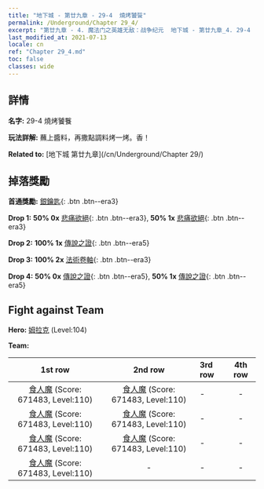 ```yaml
---
title: "地下城 - 第廿九章 - 29-4  燒烤饕餮"
permalink: /Underground/Chapter 29_4/
excerpt: "第廿九章 - 4. 魔法门之英雄无敌：战争纪元  地下城 - 第廿九章_4. 29-4  燒烤饕餮"
last_modified_at: 2021-07-13
locale: cn
ref: "Chapter 29_4.md"
toc: false
classes: wide
---
```


## 詳情

 **名字:** 29-4  燒烤饕餮

 **玩法詳解:**       蘸上醬料，再撒點調料烤一烤。香！

 **Related to:** [地下城 第廿九章](/cn/Underground/Chapter 29/)

## 掉落獎勵

 **首通獎勵:** [銀鑰匙](/cn/Items/con_693/){: .btn .btn--era3}

 **Drop 1:** **50% 0x** [悲痛欲絕](/cn/Items/her_458/){: .btn .btn--era3}, **50% 1x** [悲痛欲絕](/cn/Items/her_458/){: .btn .btn--era3}

 **Drop 2:** **100% 1x** [傳說之證](/cn/Items/mat_102/){: .btn .btn--era5}

 **Drop 3:** **100% 2x** [法術卷軸](/cn/Items/con_694/){: .btn .btn--era3}

 **Drop 4:** **50% 0x** [傳說之證](/cn/Items/mat_102/){: .btn .btn--era5}, **50% 1x** [傳說之證](/cn/Items/mat_102/){: .btn .btn--era5}


## Fight against Team
 **Hero:** [姆拉克](/cn/heroes/Mullich/) (Level:104)

 **Team:**


  | 1st row | 2nd row | 3rd row | 4th row |
  |:----:|:----:|:----|:----:|
  | [食人魔](/cn/units/Ogre/) (Score: 671483, Level:110)  | [食人魔](/cn/units/Ogre/) (Score: 671483, Level:110)  | - | - |
  | [食人魔](/cn/units/Ogre/) (Score: 671483, Level:110)  | [食人魔](/cn/units/Ogre/) (Score: 671483, Level:110)  | - | - |
  | [食人魔](/cn/units/Ogre/) (Score: 671483, Level:110)  | [食人魔](/cn/units/Ogre/) (Score: 671483, Level:110)  | - | - |
  | [食人魔](/cn/units/Ogre/) (Score: 671483, Level:110)  | - | - | - |


